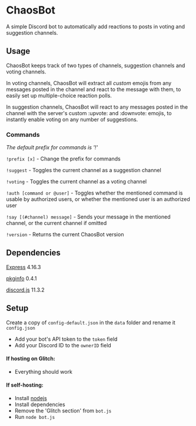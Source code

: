 # ChaosBot

A simple Discord bot to automatically add reactions to posts in voting and suggestion channels.

## Usage

ChaosBot keeps track of two types of channels, suggestion channels and voting channels.

In voting channels, ChaosBot will extract all *custom* emojis from any messages posted in the channel and react to the message with them, to easily set up multiple-choice reaction polls.


In suggestion channels, ChaosBot will react to any messages posted in the channel with the server's custom :upvote: and :downvote: emojis, to instantly enable voting on any number of suggestions.


### Commands
*The default prefix for commands is '!'*

`!prefix [x]` - Change the prefix for commands

`!suggest` - Toggles the current channel as a suggestion channel

`!voting` - Toggles the current channel as a voting channel

`!auth [command or @user]` - Toggles whether the mentioned command is usable by authorized users, or whether the mentioned user is an authorized user

`!say [(#channel) message]` - Sends your message in the mentioned channel, or the current channel if omitted

`!version` - Returns the current ChaosBot version

## Dependencies

[Express](https://expressjs.com/) 4.16.3

[pkginfo](https://www.npmjs.com/package/pkginfo) 0.4.1

[discord.js](https://discord.js.org/) 11.3.2


## Setup


Create a copy of `config-default.json` in the `data` folder and rename it `config.json`
- Add your bot's API token to the `token` field
- Add your Discord ID to the `ownerID` field


#### If hosting on Glitch:
- Everything should work


#### If self-hosting:
- Install [nodejs](https://nodejs.org)
- Install dependencies
- Remove the 'Glitch section' from `bot.js`
- Run `node bot.js`
